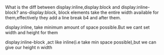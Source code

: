 What is the diff between display:inline,display:block and display:inline-block?
ans-display:block, block elements take the entire width available for them,effectively they add a line break b4 and after them.

display:inline, take minimum amount of space possible.But we cant set width and height for them

display:inline-block ,act like inline(i.e take min space possible),but we can give our height 
n width

